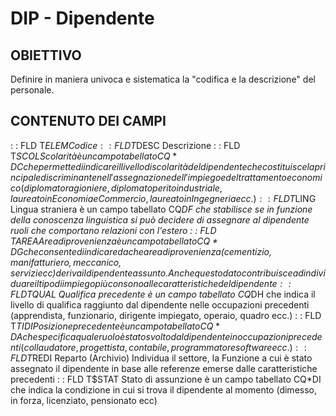 # DIP - Dipendente
## OBIETTIVO
Definire in maniera univoca e sistematica la "codifica e la descrizione" del personale.
## CONTENUTO DEI CAMPI
 :  : FLD T$ELEM Codice
 :  : FLD T$DESC Descrizione
 :  : FLD T$SCOL Scolarità
è un campo tabellato CQ*DC che permette di indicare il livello di scolarità del dipendente che costituisce la principale discriminante nell'assegnazione dell'impiego e del trattamento economico (diplomato ragioniere, diplomato perito industriale, laureato in Economia e Commercio, laureato in Ingegneria ecc.)
 :  : FLD T$LING Lingua straniera
è un campo tabellato CQ*DF che stabilisce se in funzione della conoscenza linguistica si può decidere di assegnare al dipendente ruoli che comportano relazioni con l'estero
 :  : FLD T$AREA Area di provenienza
è un campo tabellato CQ*DG che consente di indicare da che area di provenienza (cementizio, manifatturiero, meccanico, servizi ecc) deriva il dipendente assunto. Anche questo dato contribuisce ad individuare il tipo di impiego più consono alle caratteristiche del dipendente
 :  : FLD T$QUAL Qualifica precedente
è un campo tabellato CQ*DH che indica il livello di qualifica raggiunto dal dipendente nelle occupazioni precedenti (apprendista, funzionario, dirigente impiegato, operaio, quadro ecc.)
 :  : FLD T$TIDI Posizione precedente
è un campo tabellato CQ*DA che specifica quale ruolo è stato svolto dal dipendente in occupazioni precedenti (collaudatore, progettista, contabile, programmatore software ecc.)
 :  : FLD T$REDI Reparto
(Archivio) Individua il settore, la Funzione a cui è stato assegnato il dipendente in base alle referenze emerse dalle caratteristiche precedenti
 :  : FLD T$STAT Stato di assunzione
è un campo tabellato CQ*DI che indica la condizione in cui si trova il dipendente al momento (dimesso, in forza, licenziato, pensionato ecc)
